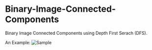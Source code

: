 # Binary-Image-Connected-Components
Binary Image Connected Components using Depth First Serach (DFS).

An Example:
![Sample](https://user-images.githubusercontent.com/3444740/57577589-eb6a3280-7497-11e9-8250-e82bb7d3288f.png)

